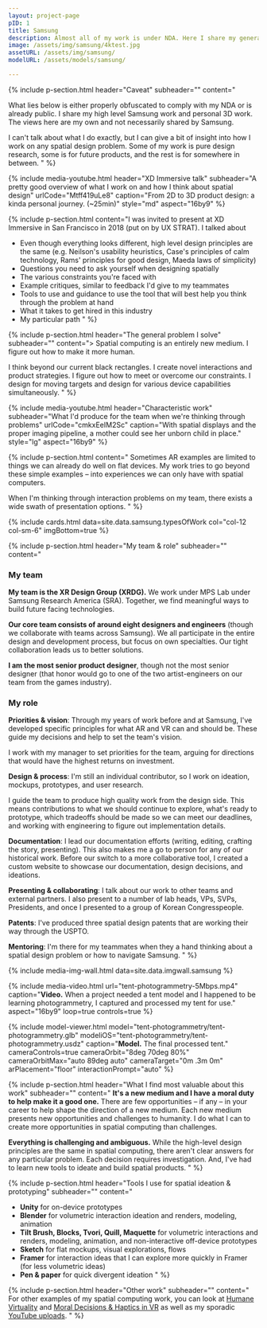 ```yaml
---
layout: project-page
pID: 1
title: Samsung
description: Almost all of my work is under NDA. Here I share my general approach to spatial computing challenges (some of which is at Samsung) and personal 3D design work.
image: /assets/img/samsung/4ktest.jpg
assetURL: /assets/img/samsung/
modelURL: /assets/models/samsung/

---
```


{% include p-section.html
   header="Caveat"
   subheader=""
   content="<div class='alert alert-danger'>What lies below is either properly obfuscated to comply with my NDA or is already public. I share my high level Samsung work and personal 3D work. The views here are my own and not necessarily shared by Samsung.</div>

I can't talk about what I do exactly, but I can give a bit of insight into how I work on any spatial design problem. Some of my work is pure design research, some is for future products, and the rest is for somewhere in between.
"
%}

{% include media-youtube.html
   header="XD Immersive talk"
   subheader="A pretty good overview of what I work on and how I think about spatial design"
   urlCode="Mtff419uLe8"
   caption="From 2D to 3D product design: a kinda personal journey. (~25min)"
   style="md"
   aspect="16by9"
%}

{% include p-section.html
   content="I was invited to present at XD Immersive in San Francisco in 2018 (put on by UX STRAT). I talked about
- Even though everything looks different, high level design principles are the same (e.g. Neilson's usability heuristics, Case's principles of calm technology, Rams' principles for good design, Maeda laws of simplicity)
- Questions you need to ask yourself when designing spatially
- The various constraints you're faced with
- Example critiques, similar to feedback I'd give to my teammates
- Tools to use and guidance to use the tool that will best help you think through the problem at hand
- What it takes to get hired in this industry
- My particular path
"
%}

{% include p-section.html
   header="The general problem I solve"
   subheader=""
   content="> Spatial computing is an entirely new medium. I figure out how to make it more human.

   I think beyond our current black rectangles. I create novel interactions and product strategies. I figure out how to meet or overcome our constraints. I design for moving targets and design for various device capabilities simultaneously.
"
%}

{% include media-youtube.html
   header="Characteristic work"
   subheader="What I'd produce for the team when we're thinking through problems"
   urlCode="cmkxEeIM2Sc"
   caption="With spatial displays and the proper imaging pipeline, a mother could see her unborn child in place."
   style="lg"
   aspect="16by9"
%}

{% include p-section.html
   content="
Sometimes AR examples are limited to things we can already do well on flat devices. My work tries to go beyond these simple examples – into experiences we can only have with spatial computers.

When I'm thinking through interaction problems on my team, there exists a wide swath of presentation options.
"
%}

{% include cards.html
   data=site.data.samsung.typesOfWork
   col="col-12 col-sm-6"
   imgBottom=true
%}

{% include p-section.html
   header="My team & role"
   subheader=""
   content="
### My team
**My team is the XR Design Group (XRDG).** We work under MPS Lab under Samsung Research America (SRA). Together, we find meaningful ways to build future facing technologies.

**Our core team consists of around eight designers and engineers** (though we collaborate with teams across Samsung). We all participate in the entire design and development process, but focus on own specialties. Our tight collaboration leads us to better solutions.

**I am the most senior product designer**, though not the most senior designer (that honor would go to one of the two artist-engineers on our team from the games industry).

### My role

**Priorities & vision**: Through my years of work before and at Samsung, I've developed specific principles for what AR and VR can and should be. These guide my decisions and help to set the team's vision.

I work with my manager to set priorities for the team, arguing for directions that would have the highest returns on investment.

**Design & process**: I'm still an individual contributor, so I work on ideation, mockups, prototypes, and user research.

I guide the team to produce high quality work from the design side. This means contributions to what we should continue to explore, what's ready to prototype, which tradeoffs should be made so we can meet our deadlines, and working with engineering to figure out implementation details.

**Documentation**: I lead our documentation efforts (writing, editing, crafting the story, presenting). This also makes me a go to person for any of our historical work. Before our switch to a more collaborative tool, I created a custom website to showcase our documentation, design decisions, and ideations.

**Presenting & collaborating**: I talk about our work to other teams and external partners. I also present to a number of lab heads, VPs, SVPs, Presidents, and once I presented to a group of Korean Congresspeople.

**Patents**: I've produced three spatial design patents that are working their way through the USPTO.

**Mentoring**: I'm there for my teammates when they a hand thinking about a spatial design problem or how to navigate Samsung.
"
%}

{% include media-img-wall.html
   data=site.data.imgwall.samsung
%}

{% include media-video.html
   url="tent-photogrammetry-5Mbps.mp4"
   caption="**Video.** When a project needed a tent model and I happened to be learning photogrammetry, I captured and processed my tent for use."
   aspect="16by9"
   loop=true
   controls=true
%}

{% include model-viewer.html
   model="tent-photogrammetry/tent-photogrammetry.glb"
   modeliOS="tent-photogrammetry/tent-photogrammetry.usdz"
   caption="**Model.** The final processed tent."
   cameraControls=true
   cameraOrbit="8deg 70deg 80%"
   cameraOrbitMax="auto 89deg auto"
   cameraTarget="0m .3m 0m"
   arPlacement="floor"
   interactionPrompt="auto"
%}

{% include p-section.html
   header="What I find most valuable about this work"
   subheader=""
   content="
**It's a new medium and I have a moral duty to help make it a good one.** There are few opportunities – if any – in your career to help shape the direction of a new medium. Each new medium presents new opportunities and challenges to humanity. I do what I can to create more opportunities in spatial computing than challenges.

**Everything is challenging and ambiguous.** While the high-level design principles are the same in spatial computing, there aren't clear answers for any particular problem. Each decision requires investigation. And, I've had to learn new tools to ideate and build spatial products.
"
%}

{% include p-section.html
   header="Tools I use for spatial ideation & prototyping"
   subheader=""
   content="
- **Unity** for on-device prototypes
- **Blender** for volumetric interaction ideation and renders, modeling, animation
- **Tilt Brush, Blocks, Tvori, Quill, Maquette** for volumetric interactions and renders, modeling, animation, and non-interactive off-device prototypes
- **Sketch** for flat mockups, visual explorations, flows
- **Framer** for interaction ideas that I can explore more quickly in Framer (for less volumetric ideas)
- **Pen & paper** for quick divergent ideation
"
%}

{% include p-section.html
   header="Other work"
   subheader=""
   content="
For other examples of my spatial computing work, you can look at [Humane Virtuality](/projects/humane-virtuality.html) and [Moral Decisions & Haptics in VR](/projects/moral-decision-making-haptic-feedback-in-virtual-environments.html) as well as my sporadic [YouTube uploads](https://www.youtube.com/user/arm156291/videos).
"
%}
